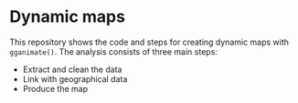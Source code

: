 # Dynamic maps

This repository shows the code and steps for creating dynamic maps with `gganimate()`. The analysis consists of three main steps:

  - Extract and clean the data
  - Link with geographical data
  - Produce the map
  

  
 
